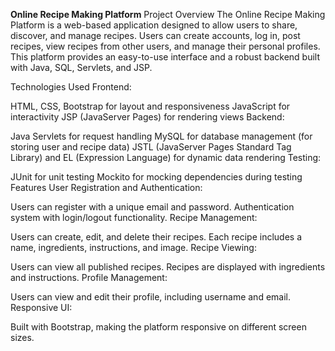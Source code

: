 **Online Recipe Making Platform**
Project Overview
The Online Recipe Making Platform is a web-based application designed to allow users to share, discover, and manage recipes. Users can create accounts, log in, post recipes, view recipes from other users, and manage their personal profiles. This platform provides an easy-to-use interface and a robust backend built with Java, SQL, Servlets, and JSP.

Technologies Used
Frontend:

HTML, CSS, Bootstrap for layout and responsiveness
JavaScript for interactivity
JSP (JavaServer Pages) for rendering views
Backend:

Java Servlets for request handling
MySQL for database management (for storing user and recipe data)
JSTL (JavaServer Pages Standard Tag Library) and EL (Expression Language) for dynamic data rendering
Testing:

JUnit for unit testing
Mockito for mocking dependencies during testing
Features
User Registration and Authentication:

Users can register with a unique email and password.
Authentication system with login/logout functionality.
Recipe Management:

Users can create, edit, and delete their recipes.
Each recipe includes a name, ingredients, instructions, and image.
Recipe Viewing:

Users can view all published recipes.
Recipes are displayed with ingredients and instructions.
Profile Management:

Users can view and edit their profile, including username and email.
Responsive UI:

Built with Bootstrap, making the platform responsive on different screen sizes.
